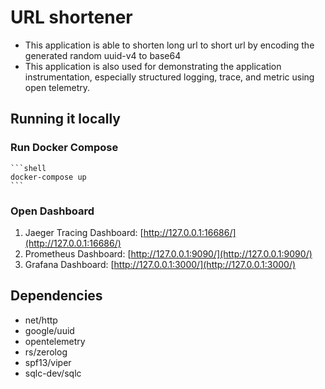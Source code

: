 # URL shortener

-   This application is able to shorten long url to short url by encoding the generated random uuid-v4 to base64
-   This application is also used for demonstrating the application instrumentation, especially structured logging, trace, and metric using open telemetry.

## Running it locally

### Run Docker Compose

    ```shell
    docker-compose up
    ```

### Open Dashboard

1. Jaeger Tracing Dashboard: [http://127.0.0.1:16686/](http://127.0.0.1:16686/)
2. Prometheus Dashboard: [http://127.0.0.1:9090/](http://127.0.0.1:9090/)
3. Grafana Dashboard: [http://127.0.0.1:3000/](http://127.0.0.1:3000/)

## Dependencies

-   net/http
-   google/uuid
-   opentelemetry
-   rs/zerolog
-   spf13/viper
-   sqlc-dev/sqlc
